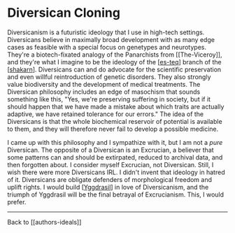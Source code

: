# Diversican Cloning

Diversicanism is a futuristic ideology that I use in high-tech settings.  Diversicans believe in maximally broad development with as many edge cases as feasible with a special focus on genetypes and neurotypes.  They're a biotech-fixated analogy of the Panarchists from [[The-Viceroy]], and they're what I imagine to be the ideology of the [[es-teq]] branch of the [[shakarn]].  Diversicans can and do advocate for the scientific preservation and even willful reintroduction of genetic disorders.  They also strongly value biodiversity and the development of medical treatments.  The Diversican philosophy includes an edge of masochism that sounds something like this, "Yes, we're preserving suffering in society, but if it should happen that we have made a mistake about which traits are actually adaptive, we have retained tolerance for our errors."  The idea of the Diversicans is that the whole biochemical reservoir of potential is available to them, and they will therefore never fail to develop a possible medicine.

I came up with this philosophy and I sympathize with it, but I am not a *pure* Diversican.  The opposite of a Diversican is an Excrucian, a believer that some patterns can and should be extirpated, reduced to archival data, and then forgotten about.  I consider myself Excrucian, not Diversican.  Still, I wish there were more Diversicans IRL.  I didn't invent that ideology in hatred of it.  Diversicans are obligate defenders of morphological freedom and uplift rights.  I would build [[Yggdrasil]] in love of Diversicanism, and the triumph of Yggdrasil will be the final betrayal of Excrucianism.  This, I would prefer.

---
Back to [[authors-ideals]]

[//begin]: # "Autogenerated link references for markdown compatibility"
[The Viceroy]: The-Viceroy.md "The-Viceroy"
[es-teq]: es-teq.md "Es-Teq"
[shakarn]: shakarn.md "Shakarn"
[Yggdrasil]: yggdrasil.md "Yggdrasil"
[//end]: # "Autogenerated link references"